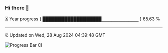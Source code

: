 ### Hi there 👋

⏳ Year progress { ███████████████████▁▁▁▁▁▁▁▁▁▁▁ } 65.63 %

---

⏰ Updated on Wed, 28 Aug 2024 04:39:48 GMT

![Progress Bar CI](https://github.com/IshwaranRudhara/GIT-ACTION/workflows/Progress%20Bar%20CI/badge.svg)
